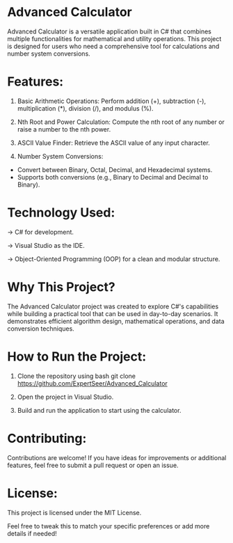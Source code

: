 # Advanced Calculator
Advanced Calculator is a versatile application built in C# that combines multiple functionalities for mathematical and utility operations. This project is designed for users who need a comprehensive tool for calculations and number system conversions.

# Features:

1. Basic Arithmetic Operations: Perform addition (+), subtraction (-), multiplication (*), division (/), and modulus (%).

2. Nth Root and Power Calculation: Compute the nth root of any number or raise a number to the nth power.

3. ASCII Value Finder: Retrieve the ASCII value of any input character.

4. Number System Conversions:
 - Convert between Binary, Octal, Decimal, and Hexadecimal systems.
 - Supports both conversions (e.g., Binary to Decimal and Decimal to Binary).

# Technology Used:

→ C# for development.

→ Visual Studio as the IDE.

→ Object-Oriented Programming (OOP) for a clean and modular structure.

# Why This Project?

The Advanced Calculator project was created to explore C#'s capabilities while building a practical tool that can be used in day-to-day scenarios. It demonstrates efficient algorithm design, mathematical operations, and data conversion techniques.

# How to Run the Project:

1. Clone the repository using
   bash
   git clone https://github.com/ExpertSeer/Advanced_Calculator
  
2. Open the project in Visual Studio.

3. Build and run the application to start using the calculator.

#  Contributing:

Contributions are welcome! If you have ideas for improvements or additional features, feel free to submit a pull request or open an issue.

#  License:

This project is licensed under the MIT License.

Feel free to tweak this to match your specific preferences or add more details if needed!
